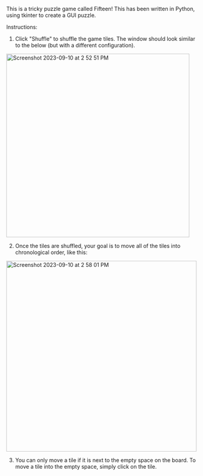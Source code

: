 This is a tricky puzzle game called Fifteen! This has been written in Python, using tkinter to create a GUI puzzle.

Instructions:
  1. Click "Shuffle" to shuffle the game tiles. The window should look similar to the below (but with a     different configuration).
<img width="483" alt="Screenshot 2023-09-10 at 2 52 51 PM" src="https://github.com/alishamanocha/Fifteen/assets/68357948/682a8ef8-b095-4f02-bf27-341e80fb73fe">

  2. Once the tiles are shuffled, your goal is to move all of the tiles into chronological order, like this:
<img width="502" alt="Screenshot 2023-09-10 at 2 58 01 PM" src="https://github.com/alishamanocha/Fifteen/assets/68357948/c949e9a6-4cfa-463e-a6e1-fb99bd8d5661">

  3. You can only move a tile if it is next to the empty space on the board. To move a tile into the empty space, simply click on the tile.
